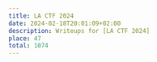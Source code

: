 ```yaml
---
title: LA CTF 2024
date: 2024-02-18T20:01:09+02:00
description: Writeups for [LA CTF 2024]
place: 47
total: 1074
---
```

